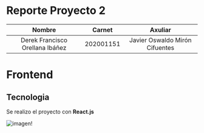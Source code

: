 # Reporte Proyecto 2
|             Nombre              |  Carnet   |            Axuliar             |
| :-----------------------------: | :-------: | :----------------------------: |
| Derek Francisco Orellana Ibáñez | 202001151 | Javier Oswaldo Mirón Cifuentes |
# Frontend
## Tecnologia
Se realizo el proyecto con **React.js**


![imagen!](https://i.imgur.com/MThqKmg.png "Login")